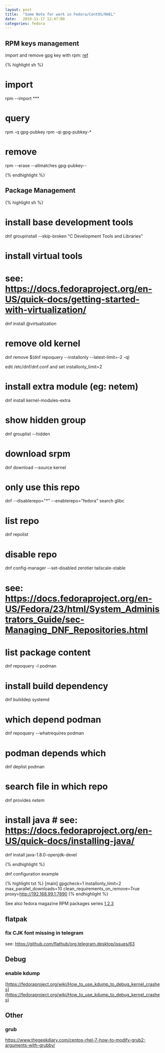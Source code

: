 ```yaml
---
layout: post
title:  "Some Note for work in Fedora/CentOS/RHEL"
date:   2019-11-17 12:47:00
categories: fedora
---
```


## RPM keys management

import and remove gpg key with rpm: [ref][key-link]

{% highlight sh %}
# import
rpm --import ***

# query
rpm -q gpg-pubkey
rpm -qi gpg-pubkey-*

# remove
rpm --erase --allmatches gpg-pubkey-*-*

{% endhighlight %}


## Package Management

{% highlight sh %}
# install base development tools
dnf groupinstall --skip-broken "C Development Tools and Libraries"

# install virtual tools 
# see: https://docs.fedoraproject.org/en-US/quick-docs/getting-started-with-virtualization/
dnf install @virtualization

# remove old kernel
dnf remove $(dnf repoquery --installonly --latest-limit=-2 -q)

edit /etc/dnf/dnf.conf and set installonly_limit=2

# install extra module (eg: netem)
dnf install  kernel-modules-extra

# show hidden group
dnf grouplist --hidden

# download srpm
dnf download --source kernel

# only use this repo
dnf --disablerepo="*" --enablerepo="fedora" search glibc

# list repo
dnf repolist

# disable repo
dnf config-manager --set-disabled zerotier tailscale-stable
# see: https://docs.fedoraproject.org/en-US/Fedora/23/html/System_Administrators_Guide/sec-Managing_DNF_Repositories.html

# list package content
dnf repoquery -l podman

# install build dependency
dnf builddep systemd

# which depend podman
dnf repoquery --whatrequires podman

# podman depends which
dnf deplist podman

# search file in which repo
dnf provides *netem*

# install java # see: https://docs.fedoraproject.org/en-US/quick-docs/installing-java/
dnf install java-1.8.0-openjdk-devel

{% endhighlight %}

dnf configuration example

{% highlight txt %}
[main]
gpgcheck=1
installonly_limit=2
max_parallel_downloads=10
clean_requirements_on_remove=True
proxy=http://192.168.99.1:7890
{% endhighlight %}

See also fedora magazine RPM packages series [1][rpm1],[2][rpm2],[3][rpm3]

## flatpak

### fix CJK font missing in telegram
see: https://github.com/flathub/org.telegram.desktop/issues/63

## Debug

### enable kdump
[https://fedoraproject.org/wiki/How_to_use_kdump_to_debug_kernel_crashes](https://fedoraproject.org/wiki/How_to_use_kdump_to_debug_kernel_crashes)

## Other
### grub
https://www.thegeekdiary.com/centos-rhel-7-how-to-modify-grub2-arguments-with-grubby/

[key-link]: https://cinhtau.net/2016/12/22/import-and-remove-gpg-key-with-rpm/
[rpm1]: https://fedoramagazine.org/rpm-packages-explained/
[rpm2]: https://fedoramagazine.org/how-rpm-packages-are-made-the-source-rpm/
[rpm3]: https://fedoramagazine.org/how-rpm-packages-are-made-the-spec-file/

